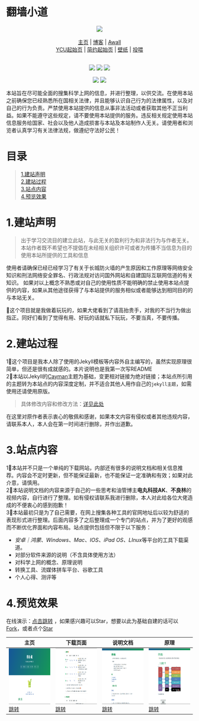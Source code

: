 # 翻墙小道

<!-- logo -->
<p align="center">
    <a href="https://wangcy.tk" alt="Wangcy Logo">
    <img src="https://www.notion.so/image/https%3A%2F%2Fs3-us-west-2.amazonaws.com%2Fsecure.notion-static.com%2F9896bb2e-d7f9-41ac-a4e6-5f9ac2d2f652%2FWCY%E7%9A%84%E4%B8%AA%E4%BA%BAlogo.png?table=block&id=e714d3e8-f158-486c-87e0-baa42b87f805" height="173"/></a>
</p>

<!--个人项目跳转页-->
<div align="center">
    <a href="https://wangcy.tk">主页</a> |
    <a href="https://blog.wangcy.cf/">博客</a> |
    <a href="https://wangcy.tk/wall">Awall</a> <br>
    <a href="https://ycu.wangcy.cf">YCU起始页</a> |
    <a href="https://sou.wangcy.tk">简约起始页</a> |
    <a href="https://wangcy.tk/Wallpaper">壁纸</a> |
    <a href="https://donate.wangcy.tk">投喂</a> 
</div>

<!--语言标识-->
<br>
<p align="center">
    <img src="https://img.shields.io/badge/Language%20-HTML-blue">
    <img src="https://img.shields.io/badge/Language%20-MarkDown-green">
    <a href="https://github.com/pages-themes/cayman" ><img src="https://img.shields.io/badge/theme-Jekyll-red"></a>
</p>

<!--语言切换-->
<p align="center">
    <a href="./CHN.md"><img src="https://img.shields.io/badge/%E8%AF%AD%E8%A8%80-%E4%B8%AD%E6%96%87-brightgreen"></a>
    <a href="./Eng.md"><img src="https://img.shields.io/badge/Language-English-brightgreen"></a>
</p>    
    
本站旨在尽可能全面的搜集科学上网的信息，并进行整理，以供交流。在使用本站之前确保您已经熟悉所在国相关法律，并且能够认识自己行为的法律属性，以及对自己的行为负责。严禁使用本站提供的信息从事非法活动或者获取其他不正当利益。如果不能遵守这些规定，请不要使用本站提供的服务。违反相关规定使用本站信息服务给国家、社会以及他人造成损害与本站及本站制作人无关。请使用者和浏览者认真学习有关法律法规，做遵纪守法好公民！

# 目录
> [1.建站声明](#1%E5%BB%BA%E7%AB%99%E5%A3%B0%E6%98%8E)<br>
> [2.建站过程](#2%E5%BB%BA%E7%AB%99%E8%BF%87%E7%A8%8B)<br>
> [3.站点内容](#3%E7%AB%99%E7%82%B9%E5%86%85%E5%AE%B9)<br>
> [4.预览效果](#4%E9%A2%84%E8%A7%88%E6%95%88%E6%9E%9C)

# 1.建站声明

> 出于学习交流目的建立此站，与此无关的盈利行为和非法行为与作者无关。
> 本站作者既不希望也不提倡在未经相关组织许可或者为传播不当信息为目的使用本站所提供的工具和信息<br>

使用者请确保已经已经学习了有关于长城防火墙的产生原因和工作原理等网络安全知识和刑法网络安全罪名、行政法规对访问国外网站和自建国际互联网信道的有关知识。
如果对以上概念不熟悉或对自己的使用性质不能明确的禁止使用本站点提供的内容，如果从其他途径获得了与本站提供的服务相似或者能够达到相同目的的与本站无关。<br>

🤣这个项目就是我做着玩玩的，如果大佬看到了请高抬贵手，对我的不当行为做出指正。同好们看到了觉得有用、好玩的话就私下玩玩，不要当真，不要传播。

# 2.建站过程

1⃣️这个项目是我本人除了使用的Jekyll模板等内容外自主编写的，虽然实现原理很简单，但还是很有成就感的。本片说明也是我第一次写README<br>
2⃣️本站以Jekyll的[Cayman](https://github.com/pages-themes/cayman)主题为基础，变更相对链接为绝对链接；本站点所引用的主题转为本站点的内容深度定制，并不适合其他人用作自己的```jekyll主题```，如需使用还请使用原版。<br>

> 具体修改内容和修改方法：[详见此处](https://github.com/wchenyi/cayman#readme)

在这里对原作者表示衷心的敬佩和感谢，如果本文内容有侵权或者其他违规内容，请联系本人，本人会在第一时间进行删除，并作出道歉。
    

# 3.站点内容

1⃣️本站并不只是一个单纯的下载网站，内部还有很多的说明文档和相关信息推荐。内容会不定时更新，但不能保证最新，也不能保证一定准确和有效；如果对此介意，请慎用。<br>
2⃣️本站说明文档的内容来源于自己的一些思考和油管博主**电丸科技AK**、**不良林**的视频内容，自行进行了整理。如有侵权请联系我进行删除，本人对此给各位大佬造成的不便衷心的感到抱歉！<br>
3⃣️本站最初只是为了自己需要，在网上搜集各种工具的官网地址后以较为舒适的表现形式进行整理。后面内容多了之后整理成一个专门的站点，并为了更好的观感而不断优化界面和内容布局。站点提供包括但不限于以下服务：<br>
- *安卓｜鸿蒙、Windows、Mac、IOS、iPad OS、LInux*等平台的工具下载渠道。
- 对部分软件来源的说明（不含具体使用方法）
- 对科学上网的概念、原理说明
- 转换工具、流媒体拼车平台、谷歌工具
- 个人心得、测评等

# 4.预览效果
在线演示：[点击跳转](https://wangcy.tk/wall) ，如果感兴趣可以Star，想要以此为基础自建的话可以[Fork](https://github.com/login?return_to=%2Fwchenyi%2Fwall)，或者点个[Star](https://github.com/login?return_to=%2Fwchenyi%2Fwall)

| 主页 | 下载页面 | 说明文档 | 原理 |
|--|--|--|--|
| <img src='./shortcuts/主页.png' height='150'/> [跳转](http://wangcy.tk/wall/)  | <img src='./shortcuts/软件下载.png' height='150'/> [跳转](http://wangcy.tk/wall/assets/Android) | <img src='./shortcuts/说明文档.png' height='150'/> [跳转](http://wangcy.tk/wall/assets/doc) | <img src='./shortcuts/原理内容.png' height='150'/> [跳转](http://wangcy.tk/wall/Awall/%E7%BD%91%E7%BB%9C%E7%9A%84%E6%A6%82%E5%BF%B5) |
